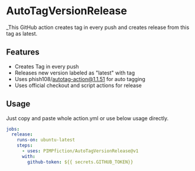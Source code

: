 # AutoTagVersionRelease

_This GitHub action creates tag in every push and creates release from this tag as latest.

## Features

- Creates Tag in every push
- Releases new version labeled as "latest" with tag
- Uses phish108/autotag-action@1.1.51 for auto tagging
- Uses official checkout and script actions for release

## Usage

Just copy and paste whole action.yml or use below usage directly.

```yaml
jobs:
  release:
    runs-on: ubuntu-latest
    steps:
      - uses: PIMPfiction/AutoTagVersionRelease@v1
      with:
        github-token: ${{ secrets.GITHUB_TOKEN}}
```
